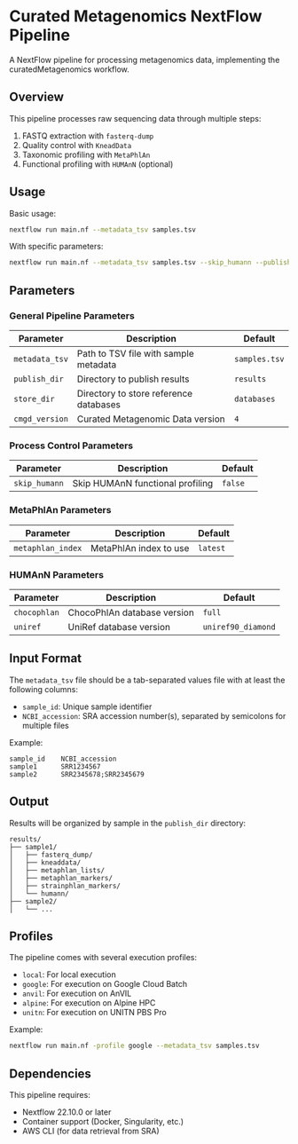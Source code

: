 # Curated Metagenomics NextFlow Pipeline

A NextFlow pipeline for processing metagenomics data, implementing the curatedMetagenomics workflow.

## Overview

This pipeline processes raw sequencing data through multiple steps:
1. FASTQ extraction with `fasterq-dump`
2. Quality control with `KneadData`
3. Taxonomic profiling with `MetaPhlAn`
4. Functional profiling with `HUMAnN` (optional)

## Usage

Basic usage:

```bash
nextflow run main.nf --metadata_tsv samples.tsv
```

With specific parameters:

```bash
nextflow run main.nf --metadata_tsv samples.tsv --skip_humann --publish_dir results
```

## Parameters

### General Pipeline Parameters

| Parameter      | Description                            | Default       |
| -------------- | -------------------------------------- | ------------- |
| `metadata_tsv` | Path to TSV file with sample metadata  | `samples.tsv` |
| `publish_dir`  | Directory to publish results           | `results`     |
| `store_dir`    | Directory to store reference databases | `databases`   |
| `cmgd_version` | Curated Metagenomic Data version       | `4`           |

### Process Control Parameters

| Parameter     | Description                      | Default |
| ------------- | -------------------------------- | ------- |
| `skip_humann` | Skip HUMAnN functional profiling | `false` |

### MetaPhlAn Parameters

| Parameter         | Description            | Default  |
| ----------------- | ---------------------- | -------- |
| `metaphlan_index` | MetaPhlAn index to use | `latest` |

### HUMAnN Parameters

| Parameter    | Description                 | Default            |
| ------------ | --------------------------- | ------------------ |
| `chocophlan` | ChocoPhlAn database version | `full`             |
| `uniref`     | UniRef database version     | `uniref90_diamond` |

## Input Format

The `metadata_tsv` file should be a tab-separated values file with at least the following columns:
- `sample_id`: Unique sample identifier
- `NCBI_accession`: SRA accession number(s), separated by semicolons for multiple files

Example:
```
sample_id    NCBI_accession
sample1      SRR1234567
sample2      SRR2345678;SRR2345679
```

## Output

Results will be organized by sample in the `publish_dir` directory:
```
results/
├── sample1/
│   ├── fasterq_dump/
│   ├── kneaddata/
│   ├── metaphlan_lists/
│   ├── metaphlan_markers/
│   ├── strainphlan_markers/
│   └── humann/
├── sample2/
│   └── ...
```

## Profiles

The pipeline comes with several execution profiles:
- `local`: For local execution
- `google`: For execution on Google Cloud Batch
- `anvil`: For execution on AnVIL
- `alpine`: For execution on Alpine HPC
- `unitn`: For execution on UNITN PBS Pro

Example:
```bash
nextflow run main.nf -profile google --metadata_tsv samples.tsv
```

## Dependencies

This pipeline requires:
- Nextflow 22.10.0 or later
- Container support (Docker, Singularity, etc.)
- AWS CLI (for data retrieval from SRA)
